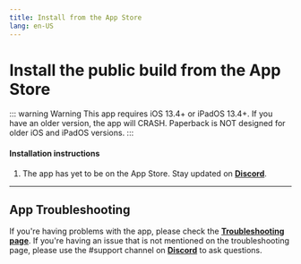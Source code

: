 ```yaml
---
title: Install from the App Store
lang: en-US
---
```


# Install the public build from the App Store

::: warning Warning
This app requires iOS 13.4+ or iPadOS 13.4+. If you have an older version, the app will CRASH. Paperback is NOT designed for older iOS and iPadOS versions.
:::

#### Installation instructions
1. The app has yet to be on the App Store. Stay updated on **[Discord](https://discord.gg/Ny83JV3)**.


---

## App Troubleshooting
If you're having problems with the app, please check the **[Troubleshooting page](/help/faq/#troubleshooting)**. If you're having an issue that is not mentioned on the troubleshooting page, please use the #support channel on **[Discord](https://discord.gg/Ny83JV3)** to ask questions.
